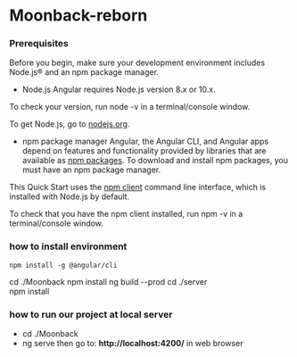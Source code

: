 # Moonback-reborn

### Prerequisites
Before you begin, make sure your development environment includes Node.js® and an npm package manager.

- Node.js
Angular requires Node.js version 8.x or 10.x.

To check your version, run node -v in a terminal/console window.

To get Node.js, go to [nodejs.org](https://nodejs.org/en/).

- npm package manager
Angular, the Angular CLI, and Angular apps depend on features and functionality provided by libraries that are available as [npm packages](https://docs.npmjs.com/about-npm/index.html). To download and install npm packages, you must have an npm package manager.

This Quick Start uses the [npm client](https://docs.npmjs.com/cli/install) command line interface, which is installed with Node.js by default.

To check that you have the npm client installed, run npm -v in a terminal/console window.
 
 ### how to install environment
 
 ``
npm install -g @angular/cli
``

cd ./Moonback
npm install
ng build --prod
cd ./server  
npm install


### how to run our project at local server
- cd ./Moonback
- ng serve
then go to:  **http://localhost:4200/**  in web browser


